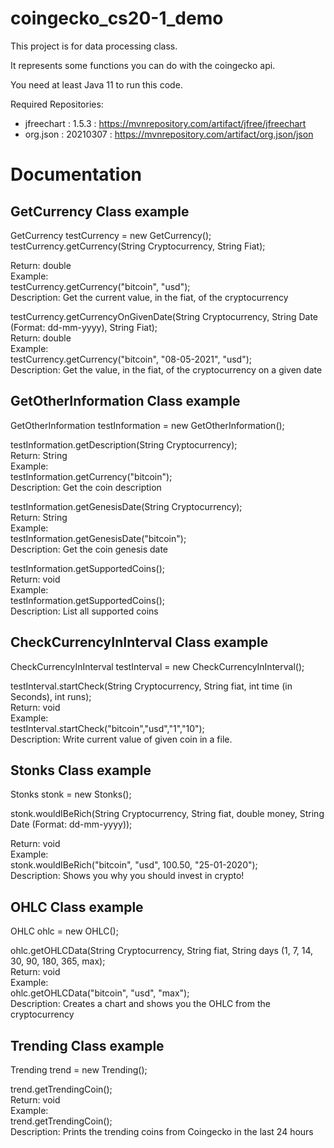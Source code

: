 # coingecko_cs20-1_demo
This project is for data processing class.

It represents some functions you can do with the coingecko api.

You need at least Java 11 to run this code.


Required Repositories:
- jfreechart : 1.5.3 : https://mvnrepository.com/artifact/jfree/jfreechart
- org.json : 20210307 : https://mvnrepository.com/artifact/org.json/json


# Documentation

## GetCurrency Class example

GetCurrency testCurrency = new GetCurrency();<br />
testCurrency.getCurrency(String Cryptocurrency, String Fiat);

Return: double <br />
Example: <br />
testCurrency.getCurrency("bitcoin", "usd");<br />
Description: Get the current value, in the fiat, of the cryptocurrency<br />

testCurrency.getCurrencyOnGivenDate(String Cryptocurrency, String Date (Format: dd-mm-yyyy), String Fiat);<br />
Return: double<br />
Example: <br/>  testCurrency.getCurrency("bitcoin", "08-05-2021", "usd");<br />
Description: Get the value, in the fiat, of the cryptocurrency on a given date<br />

## GetOtherInformation Class example

GetOtherInformation testInformation = new GetOtherInformation();<br />

testInformation.getDescription(String Cryptocurrency);<br />
Return: String<br />
Example:<br /> testInformation.getCurrency("bitcoin");<br />
Description: Get the coin description<br />

testInformation.getGenesisDate(String Cryptocurrency);<br />
Return: String<br />
Example:<br /> testInformation.getGenesisDate("bitcoin");<br />
Description: Get the coin genesis date<br />

testInformation.getSupportedCoins();<br />
Return: void<br />
Example:<br /> testInformation.getSupportedCoins();<br />
Description: List all supported coins<br />

## CheckCurrencyInInterval Class example

CheckCurrencyInInterval testInterval = new CheckCurrencyInInterval();<br />

testInterval.startCheck(String Cryptocurrency, String fiat, int time (in Seconds), int runs);<br />
Return: void<br />
Example:<br /> testInterval.startCheck("bitcoin","usd","1","10");<br />
Description: Write current value of given coin in a file.<br />

## Stonks Class example

Stonks stonk = new Stonks();<br />

stonk.wouldIBeRich(String Cryptocurrency, String fiat, double money, String Date (Format: dd-mm-yyyy));<br />

Return: void<br />
Example: <br />stonk.wouldIBeRich("bitcoin", "usd", 100.50, "25-01-2020");<br />
Description: Shows you why you should invest in crypto!<br />

## OHLC Class example

OHLC ohlc = new OHLC();<br />

ohlc.getOHLCData(String Cryptocurrency, String fiat, String days (1, 7, 14, 30, 90, 180, 365, max);<br />
Return: void<br />
Example: <br />ohlc.getOHLCData("bitcoin", "usd", "max");<br />
Description: Creates a chart and shows you the OHLC from the cryptocurrency<br />

## Trending Class example

Trending trend = new Trending();<br />

trend.getTrendingCoin();<br />
Return: void<br />
Example: <br />trend.getTrendingCoin();<br />
Description: Prints the trending coins from Coingecko in the last 24 hours<br />




